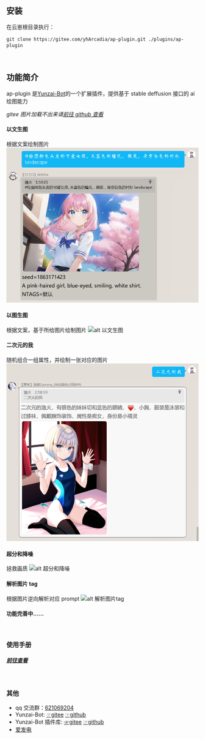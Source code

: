 <!--
 * @Author: 渔火Arcadia  https://github.com/yhArcadia
 * @Date: 2022-12-22 00:38:21
 * @LastEditors: 渔火Arcadia
 * @LastEditTime: 2022-12-26 00:32:47
 * @FilePath: \Yunzai-Bot\plugins\ap-plugin\README.md
 * @Description:
 *
 * Copyright (c) 2022 by 渔火Arcadia 1761869682@qq.com, All Rights Reserved.
-->

## 安装

在云崽根目录执行：

```
git clone https://gitee.com/yhArcadia/ap-plugin.git ./plugins/ap-plugin
```

</br>

## 功能简介

ap-plugin 是[Yunzai-Bot](https://github.com/Le-niao/Yunzai-Bot)的一个扩展插件，提供基于 stable deffusion 接口的 ai 绘图能力

_gitee 图片加载不出来请[前往 github 查看](https://github.com/yhArcadia/ap-plugin)_

#### 以文生图

根据文案绘制图片
![alt 绘图](./resources/readme/%E7%BB%98%E5%9B%BE.png)

#### 以图生图

根据文案，基于所给图片绘制图片
![alt 以文生图](./resources/readme/%E4%BB%A5%E5%9B%BE%E7%94%9F%E5%9B%BE.png)

#### 二次元的我

随机组合一组属性，并绘制一张对应的图片
![alt 二次元的我](./resources/readme/%E4%BA%8C%E6%AC%A1%E5%85%83%E7%9A%84%E6%88%91.png)

#### 超分和降噪

拯救画质
![alt 超分和降噪](./resources/readme/%E5%9B%BE%E7%89%87%E8%B6%85%E5%88%86.png)

#### 解析图片 tag

根据图片逆向解析对应 prompt
![alt 解析图片tag](./resources/readme/%E8%A7%A3%E6%9E%90tag.png)

#### 功能完善中……

</br>

### 使用手册

##### [前往查看](https://www.wolai.com/tiamcvmiaLJLePhTr4LAJE)

</br>

### 其他

- qq 交流群：[621069204](https://qm.qq.com/cgi-bin/qm/qr?k=rIsuCl_GFdEfL-IBAwp1K50_Q7LHU3PF&jump_from=webapi&authKey=C7F2rC3qdrxMoDLYA2xkYD0wbdAdkr+XizZry54cpCBoimI9lo06VEtNpXIMTZzQ)
- Yunzai-Bot: [☞gitee](https://gitee.com/Le-niao/Yunzai-Bot) [☞github](https://github.com/Le-niao/Yunzai-Bot)
- Yunzai-Bot 插件库: [☞gitee](https://gitee.com/yhArcadia/Yunzai-Bot-plugins-index) [☞github](https://github.com/yhArcadia/Yunzai-Bot-plugins-index)
- [爱发电](https://afdian.net/a/yhArcadia)
